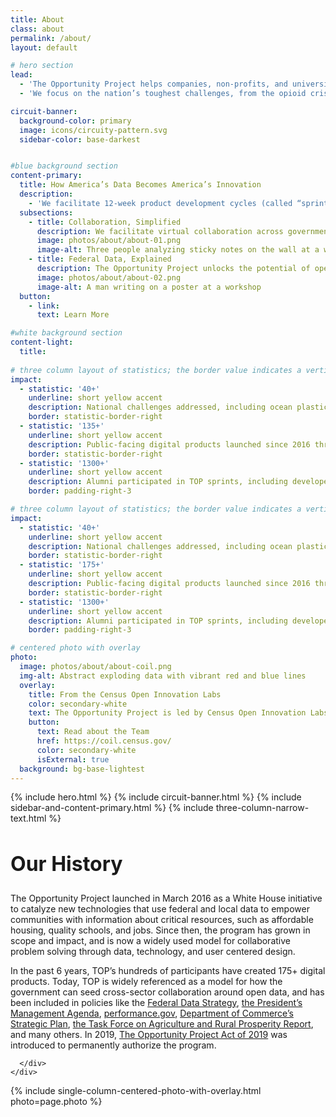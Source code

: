 ```yaml
---
title: About
class: about
permalink: /about/
layout: default

# hero section
lead:
  - 'The Opportunity Project helps companies, non-profits, and universities turn federal open data into new technologies that solve real-world problems for people across the country.'
  - 'We focus on the nation’s toughest challenges, from the opioid crisis and disaster relief to improving STEM education and strengthening the workforce. To date, 175+ consumer-facing digital products have been created, using open data to serve families, businesses and communities nationwide.'

circuit-banner:
  background-color: primary
  image: icons/circuity-pattern.svg
  sidebar-color: base-darkest


#blue background section
content-primary:
  title: How America’s Data Becomes America’s Innovation
  description:
    - 'We facilitate 12-week product development cycles (called “sprints”) that pull together innovators from every sector. Tech teams join a sprint to build data-powered solutions to critical problems facing the public. Then, we match them with subject-matter experts, who offer valuable information and feedback. '
  subsections:
    - title: Collaboration, Simplified
      description: We facilitate virtual collaboration across government, industry, and communities. In our sprints, cross-sector expertise is only an email, chat room, or call away.
      image: photos/about/about-01.png
      image-alt: Three people analyzing sticky notes on the wall at a workshop
    - title: Federal Data, Explained
      description: The Opportunity Project unlocks the potential of open data. We help teams find, understand, and integrate government data into products that provide value and help solve important problems.
      image: photos/about/about-02.png
      image-alt: A man writing on a poster at a workshop
  button:
    - link:
      text: Learn More

#white background section
content-light:
  title: 
  
# three column layout of statistics; the border value indicates a vertical line to the side of the text. The underline indicates a separator between the statistic and the description
impact:
  - statistic: '40+'
    underline: short yellow accent
    description: National challenges addressed, including ocean plastic pollution, COVID-19 economic recovery, disaster <br><br>
    border: statistic-border-right
  - statistic: '135+'
    underline: short yellow accent
    description: Public-facing digital products launched since 2016 through TOP’s 12-week technology development sprints
    border: statistic-border-right
  - statistic: '1300+'
    underline: short yellow accent
    description: Alumni participated in TOP sprints, including developers, designers, community leaders, data & policy experts, students, and government agencies
    border: padding-right-3

# three column layout of statistics; the border value indicates a vertical line to the side of the text. The underline indicates a separator between the statistic and the description
impact:
  - statistic: '40+'
    underline: short yellow accent
    description: National challenges addressed, including ocean plastic pollution, COVID-19 economic recovery, disaster <br><br>
    border: statistic-border-right
  - statistic: '175+'
    underline: short yellow accent
    description: Public-facing digital products launched since 2016 through TOP’s 12-week technology development sprints
    border: statistic-border-right
  - statistic: '1300+'
    underline: short yellow accent
    description: Alumni participated in TOP sprints, including developers, designers, community leaders, data & policy experts, students, and government agencies
    border: padding-right-3

# centered photo with overlay
photo:
  image: photos/about/about-coil.png
  img-alt: Abstract exploding data with vibrant red and blue lines
  overlay:
    title: From the Census Open Innovation Labs
    color: secondary-white
    text: The Opportunity Project is led by Census Open Innovation Labs (COIL) at the U.S. Census Bureau. We’re a nimble, startup-like team with a portfolio of initiatives that are setting a new standard for open innovation in the federal government.
    button:
      text: Read about the Team
      href: https://coil.census.gov/
      color: secondary-white
      isExternal: true
  background: bg-base-lightest
---
```


{% include hero.html %}
{% include circuit-banner.html %}
{% include sidebar-and-content-primary.html %}
{% include three-column-narrow-text.html %}

<section class="bg-base-lightest">
  <section class="usa-section grid-container bg-white">
    <div class="grid-row grid-gap">
      <div class="desktop:grid-col-3 tablet:grid-col-3 grid-offset-1">
          <h2 style="font-size:32px;" class="padding-right-3 margin-top-0 line-height-sans-3">Our History</h2>
      </div>
      <div class="desktop:grid-col-7 tablet:grid-col-6 border-top border-base-lighter">
      <p>The Opportunity Project launched in March 2016 as a White House initiative to catalyze new technologies that use federal and local data to empower communities with information about critical resources, such as affordable housing, quality schools, and jobs. Since then, the program has grown in scope and impact, and is now a widely used model for collaborative problem solving through data, technology, and user centered design.
      </p>
      <p>
        In the past 6 years, TOP’s hundreds of participants have created 175+ digital products. Today, TOP is widely referenced as a model for how the government can seed cross-sector collaboration around open data, and has been included in policies like the <a href="https://strategy.data.gov/" class="text-bold text-black opacity-80">Federal Data Strategy</a>, <a href="https://www.whitehouse.gov/omb/management/pma/" class="text-bold text-black opacity-80">the President’s Management Agenda</a>, <a href="https://performance.gov" class="text-bold text-black opacity-80">performance.gov</a>,  <a href="https://www.commerce.gov/about/strategic-plan" class="text-bold text-black opacity-80">Department of Commerce’s Strategic Plan</a>, <a href="https://www.usda.gov/sites/default/files/documents/rural-prosperity-report.pdf" class="text-bold text-black opacity-80">the Task Force on Agriculture and Rural Prosperity Report</a>, and many others. In 2019, <a href="{{site.top-bill}}" class="text-bold text-black opacity-80">The Opportunity Project Act of 2019</a> was introduced to permanently authorize the program.</p>
       
      </div>
    </div>
  </section>
</section>
{% include single-column-centered-photo-with-overlay.html photo=page.photo %}
